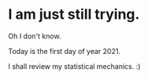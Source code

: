 # I am just still trying.

Oh I don't know.

Today is the first day of year 2021.

I shall review my statistical mechanics. :)


